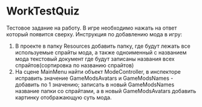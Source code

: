 # WorkTestQuiz
Тестовое задание на работу. В игре необходимо нажать на ответ который появится сверху.
Инструкция по добавлению мода в игру:
1. В проекте в папку Resources добавить папку, где будут лежать все используемые спрайты мода, 
а также одноименный с названием мода текстовый документ где будут записаны названия всех спрайтов(сортировка по названию спрайтов)
2. На сцене MainMenu найти объект ModeController, в инспекторе исправить значение GameModsAvatars и GameModsNames - добавить по 1 значению;
записать в новый GameModsNames название папки со спрайтами, а в новый GameModsAvatars добавить картинку отображающую суть мода.
